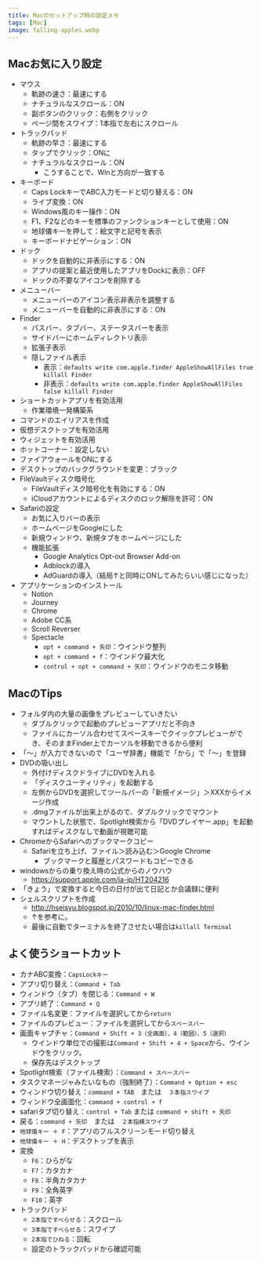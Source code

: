 ```yaml
---
title: Macのセットアップ時の設定メモ
tags: [Mac]
image: falling-apples.webp
---
```


## Macお気に入り設定

- マウス
  - 軌跡の速さ：最速にする
  - ナチュラルなスクロール：ON
  - 副ボタンのクリック：右側をクリック
  - ページ間をスワイプ：1本指で左右にスクロール
- トラックパッド
  - 軌跡の早さ：最速にする
  - タップでクリック：ONに
  - ナチュラルなスクロール：ON
    - こうすることで、Winと方向が一致する
- キーボード
  - Caps LockキーでABC入力モードと切り替える：ON
  - ライブ変換：ON
  - Windows風のキー操作：ON
  - F1、F2などのキーを標準のファンクションキーとして使用：ON
  - 地球儀キーを押して：絵文字と記号を表示
  - キーボードナビゲーション：ON
- ドック
  - ドックを自動的に非表示にする：ON
  - アプリの提案と最近使用したアプリをDockに表示：OFF
  - ドックの不要なアイコンを削除する
- メニューバー
  - メニューバーのアイコン表示非表示を調整する
  - メニューバーを自動的に非表示にする：ON
- Finder
  - パスバー、タブバー、ステータスバーを表示
  - サイドバーにホームディレクトリ表示
  - 拡張子表示
  - 隠しファイル表示
    - 表示：`defaults write com.apple.finder AppleShowAllFiles true killall Finder`
    - 非表示：`defaults write com.apple.finder AppleShowAllFiles false killall Finder`
- ショートカットアプリを有効活用
  - 作業環境一発構築系
- コマンドのエイリアスを作成
- 仮想デスクトップを有効活用
- ウィジェットを有効活用
- ホットコーナー：設定しない
- ファイアウォールをONにする
- デスクトップのバックグラウンドを変更：ブラック
- FileVaultディスク暗号化
  - FileVaultディスク暗号化を有効にする：ON
  - iCloudアカウントによるディスクのロック解除を許可：ON
- Safariの設定
  - お気に入りバーの表示
  - ホームページをGoogleにした
  - 新規ウィンドウ、新規タブをホームページにした
  - 機能拡張
    - Google Analytics Opt-out Browser Add-on
    - Adblockの導入
    - AdGuardの導入（結局↑と同時にONしてみたらいい感じになった）
- アプリケーションのインストール
  - Notion
  - Journey
  - Chrome
  - Adobe CC系
  - Scroll Reverser
  - Spectacle
    - `opt + command + 矢印`：ウインドウ整列
    - `opt + command + f`：ウインドウ最大化
    - `control + opt + command + 矢印`：ウインドウのモニタ移動


## MacのTips

- フォルダ内の大量の画像をプレビューしていきたい
  - ダブルクリックで起動のプレビューアプリだと不向き
  - ファイルにカーソル合わせてスペースキーでクイックプレビューができ、そのままFinder上でカーソルを移動できるから便利
- 「〜」が入力できないので「ユーザ辞書」機能で「から」で「〜」を登録
- DVDの吸い出し
  - 外付けディスクドライブにDVDを入れる
  - 「ディスクユーティリティ」を起動する
  - 左側からDVDを選択してツールバーの「新規イメージ」＞XXXからイメージ作成
  - .dmgファイルが出来上がるので、ダブルクリックでマウント
  - マウントした状態で、Spotlight検索から「DVDプレイヤー.app」を起動すればディスクなしで動画が視聴可能
- ChromeからSafariへのブックマークコピー
  - Safariを立ち上げ、ファイル＞読み込む＞Google Chrome
    - ブックマークと履歴とパスワードもコピーできる
- windowsからの乗り換え時の公式からのノウハウ
  - https://support.apple.com/ja-jp/HT204216
- 「きょう」で変換すると今日の日付が出て日記とか会議録に便利
- シェルスクリプトを作成
  - http://hseisyu.blogspot.jp/2010/10/linux-mac-finder.html
  - ↑を参考に。
  - 最後に自動でターミナルを終了させたい場合は`killall Terminal`


## よく使うショートカット

- カナABC変換：`CapsLockキー`
- アプリ切り替え：`Command + Tab`
- ウィンドウ（タブ）を閉じる：`Command + W`
- アプリ終了：`Command + Q`
- ファイル名変更：ファイルを選択してから`return`
- ファイルのプレビュー：ファイルを選択してから`スペースバー`
- 画面キャプチャ：`Command + Shift + 3（全画面）、4（範囲）、5（選択）`
    - ウインドウ単位での撮影は`Command + Shift + 4 + Space`から、ウインドウをクリック。
    - 保存先はデスクトップ
- Spotlight検索（ファイル検索）：`Command + スペースバー`
- タスクマネージャみたいなもの（強制終了）：`Command + Option + esc`
- ウィンドウ切り替え：`command + TAB`　または　`３本指スワイプ`
- ウィンドウ全画面化：`command + control + f`
- safariタブ切り替え：`control + Tab` または `command + shift + 矢印`
- 戻る：`command + 矢印`　または　`２本指横スワイプ`
- `地球儀キー ＋ F`：アプリのフルスクリーンモード切り替え
- `地球儀キー ＋ H`：デスクトップを表示
- 変換
    - `F6`：ひらがな
    - `F7`：カタカナ
    - `F8`：半角カタカナ
    - `F9`：全角英字
    - `F10`：英字
- トラックパッド
    - `2本指ですべらせる`：スクロール
    - `3本指ですべらせる`：スワイプ
    - `2本指でひねる`：回転
    - 設定のトラックパッドから確認可能